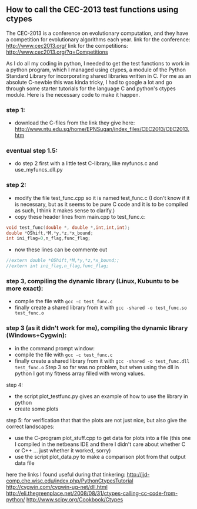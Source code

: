 How to call the CEC-2013 test functions using ctypes
----------------------------------------------------

The CEC-2013 is a conference on evolutionary computation, and they have a competition
for evolutionary algorithms each year.
link for the conference: http://www.cec2013.org/
link for the competitions: http://www.cec2013.org/?q=Competitions

As I do all my coding in python, I needed to get the test functions to work in a python program,
which I managed using ctypes, a module of the Python Standard Library for incorporating
shared libraries written in C. For me as an absolute C-newbie this was kinda tricky, I had to
google a lot and go through some starter tutorials for the language C and python's ctypes module.
Here is the necessary code to make it happen.

### step 1:
- download the C-files from the link they give here: http://www.ntu.edu.sg/home/EPNSugan/index_files/CEC2013/CEC2013.htm

### eventual step 1.5:
- do step 2 first with a little test C-library, like myfuncs.c and use_myfuncs_dll.py

### step 2:
- modify the file test_func.cpp so it is named test_func.c (I don't know if it is necessary, but as it seems to be pure C code
and it is to be compiled as such, I think it makes sense to clarify.)
- copy these header lines from main.cpp to test_func.c:
``` c
void test_func(double *, double *,int,int,int);
double *OShift,*M,*y,*z,*x_bound;
int ini_flag=0,n_flag,func_flag;
```
- now these lines can be commente out
``` c
//extern double *OShift,*M,*y,*z,*x_bound;;
//extern int ini_flag,n_flag,func_flag;
```

### step 3, compiling the dynamic library (Linux, Kubuntu to be more exact):
- compile the file with `gcc -c test_func.c`
- finally create a shared library from it with `gcc -shared -o test_func.so test_func.o`

### step 3 (as it didn't work for me), compiling the dynamic library (Windows+Cygwin):
- in the command prompt window:
- compile the file with `gcc -c test_func.c`
- finally create a shared library from it with `gcc -shared -o test_func.dll test_func.o`
Step 3 so far was no problem, but when using the dll in python I got my fitness array filled with wrong values.


step 4:
- the script plot_testfunc.py gives an example of how to use the library in python
- create some plots

step 5:
for verification that that the plots are not just nice, but also give the correct landscapes:
- use the C-program plot_stuff.cpp to get data for plots into a file (this one I compiled in the netbeans IDE and there
I didn't care about whether C or C++ ... just whether it worked, sorry)
- use the script plot_data.py to make a comparison plot from that output data file



here the links I found useful during that tinkering:
http://jjd-comp.che.wisc.edu/index.php/PythonCtypesTutorial
http://cygwin.com/cygwin-ug-net/dll.html
http://eli.thegreenplace.net/2008/08/31/ctypes-calling-cc-code-from-python/
http://www.scipy.org/Cookbook/Ctypes
